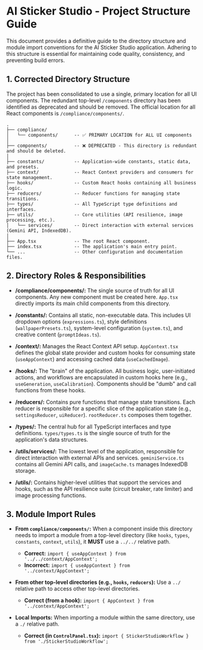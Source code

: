 # AI Sticker Studio - Project Structure Guide

This document provides a definitive guide to the directory structure and module import conventions for the AI Sticker Studio application. Adhering to this structure is essential for maintaining code quality, consistency, and preventing build errors.

## 1. Corrected Directory Structure

The project has been consolidated to use a single, primary location for all UI components. The redundant top-level `/components` directory has been identified as deprecated and should be removed. The official location for all React components is `/compliance/components/`.

```
.
├── compliance/
│   └── components/      -- ✅ PRIMARY LOCATION for ALL UI components
│
├── components/          -- ❌ DEPRECATED - This directory is redundant and should be deleted.
│
├── constants/           -- Application-wide constants, static data, and presets.
├── context/             -- React Context providers and consumers for state management.
├── hooks/               -- Custom React hooks containing all business logic.
├── reducers/            -- Reducer functions for managing state transitions.
├── types/               -- All TypeScript type definitions and interfaces.
├── utils/               -- Core utilities (API resilience, image processing, etc.).
│   └── services/        -- Direct interaction with external services (Gemini API, IndexedDB).
│
├── App.tsx              -- The root React component.
├── index.tsx            -- The application's main entry point.
└── ...                  -- Other configuration and documentation files.
```

## 2. Directory Roles & Responsibilities

-   **/compliance/components/:** The single source of truth for all UI components. Any new component must be created here. `App.tsx` directly imports its main child components from this directory.

-   **/constants/:** Contains all static, non-executable data. This includes UI dropdown options (`expressions.ts`), style definitions (`wallpaperPresets.ts`), system-level configuration (`system.ts`), and creative content (`promptIdeas.ts`).

-   **/context/:** Manages the React Context API setup. `AppContext.tsx` defines the global state provider and custom hooks for consuming state (`useAppContext`) and accessing cached data (`useCachedImage`).

-   **/hooks/:** The "brain" of the application. All business logic, user-initiated actions, and workflows are encapsulated in custom hooks here (e.g., `useGeneration`, `useCalibration`). Components should be "dumb" and call functions from these hooks.

-   **/reducers/:** Contains pure functions that manage state transitions. Each reducer is responsible for a specific slice of the application state (e.g., `settingsReducer`, `uiReducer`). `rootReducer.ts` composes them together.

-   **/types/:** The central hub for all TypeScript interfaces and type definitions. `types/types.ts` is the single source of truth for the application's data structures.

-   **/utils/services/:** The lowest level of the application, responsible for direct interaction with external APIs and services. `geminiService.ts` contains all Gemini API calls, and `imageCache.ts` manages IndexedDB storage.

-   **/utils/:** Contains higher-level utilities that support the services and hooks, such as the API resilience suite (circuit breaker, rate limiter) and image processing functions.

## 3. Module Import Rules

-   **From `compliance/components/`:** When a component inside this directory needs to import a module from a top-level directory (like `hooks`, `types`, `constants`, `context`, `utils`), it **MUST** use a `../../` relative path.
    -   **Correct:** `import { useAppContext } from '../../context/AppContext';`
    -   **Incorrect:** `import { useAppContext } from '../context/AppContext';`

-   **From other top-level directories (e.g., `hooks`, `reducers`):** Use a `../` relative path to access other top-level directories.
    -   **Correct (from a hook):** `import { AppContext } from '../context/AppContext';`

-   **Local Imports:** When importing a module within the same directory, use a `./` relative path.
    -   **Correct (in `ControlPanel.tsx`):** `import { StickerStudioWorkflow } from './StickerStudioWorkflow';`